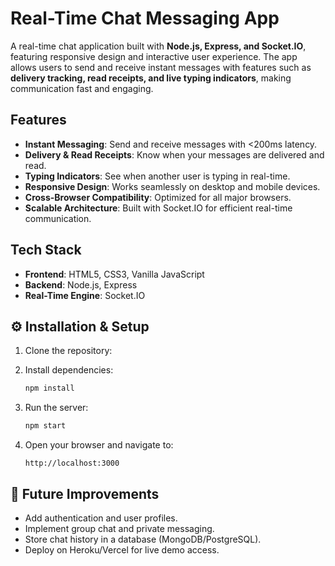 # Real-Time Chat Messaging App

A real-time chat application built with **Node.js, Express, and Socket.IO**, featuring responsive design and interactive user experience. The app allows users to send and receive instant messages with features such as **delivery tracking, read receipts, and live typing indicators**, making communication fast and engaging.

##  Features

* **Instant Messaging**: Send and receive messages with <200ms latency.
* **Delivery & Read Receipts**: Know when your messages are delivered and read.
* **Typing Indicators**: See when another user is typing in real-time.
* **Responsive Design**: Works seamlessly on desktop and mobile devices.
* **Cross-Browser Compatibility**: Optimized for all major browsers.
* **Scalable Architecture**: Built with Socket.IO for efficient real-time communication.

## Tech Stack

* **Frontend**: HTML5, CSS3, Vanilla JavaScript
* **Backend**: Node.js, Express
* **Real-Time Engine**: Socket.IO

## ⚙️ Installation & Setup

1. Clone the repository:
2. Install dependencies:

   ```bash
   npm install
   ```
3. Run the server:

   ```bash
   npm start
   ```
4. Open your browser and navigate to:

   ```
   http://localhost:3000
   ```
## 🔮 Future Improvements

* Add authentication and user profiles.
* Implement group chat and private messaging.
* Store chat history in a database (MongoDB/PostgreSQL).
* Deploy on Heroku/Vercel for live demo access.


